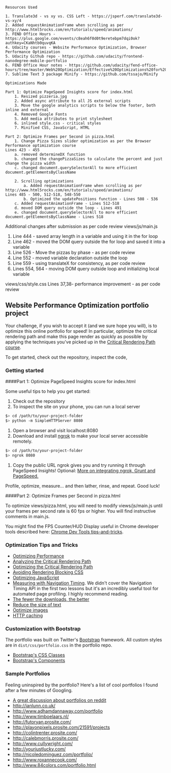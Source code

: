 	Resources Used
	
	1. Translate3d - vs xy vs. CSS Left - https://jsperf.com/translate3d-vs-xy/4
	2. Added requestAnimationFrame when scrolling as per http://www.html5rocks.com/en/tutorials/speed/animations/
	3. FEND Office Hours - https://plus.google.com/events/c8eah6f0d0t9eretebpm7dqi0ok?authkey=CKaNhtb0quvqKA
	4. Udacity courses - Website Performance Optimization, Browser Performance Optimization
	5. Udacity Github repo - https://github.com/udacity/frontend-nanodegree-mobile-portfolio
	6. FEND Office Hour notes - https://github.com/udacity/fend-office-hours/tree/master/Web%20Optimization/Effective%20Optimizations%20for%2060%20FPS
	7. Sublime Text 3 package Minify - https://github.com/tssajo/Minify

	Optimizations Made 
	
	Part 1: Optimize PageSpeed Insights score for index.html
		1. Resized pizzeria.jpg
		2. Added async attribute to all JS external scripts
		3. Move the google analytics scripts to below the footer, both inline and external
		4. Removed Google Fonts
		5. Add media attributes to print stylesheet
		6. inlined style.css - critical styles
		7. Minified CSS, JavaScript, HTML

	Part 2: Optimize Frames per Second in pizza.html
		1. Change Pizza Sizes slider optimization as per the Browser Performance optimization course
	Lines 423 - 455
	 	a. removed determineDX function
	 	b. changed the changePizzaSizes to calculate the percent and just change the pizza width
	 	c. changed document.querySelectorAll to more efficient document.getElementsByClassName  
	 
		2. Scrolling optimizations
    		a. Added requestAnimationFrame when scrolling as per http://www.html5rocks.com/en/tutorials/speed/animations/
	Lines 485 - 500, 512-518, 548-550
    		b. Optimized the updatePositions function - Lines 508 - 536
	  	c. Added requestAnimationFrame - Lines 512-518
	  	d. moved DOM query outside the loop - Lines 491
	  	e. changed document.querySelectorAll to more efficient document.getElementsByClassName - Lines 518

Additional changes after submission as per code review
views/js/main.js
1. Line 444 - saved array length in a variable and using it in the for loop
2. Line 462 - moved the DOM query outside the for loop and saved it into a variable
3. Line 526 - Move the pizzas by phase - as per code review
4. Line 552 - moved variable declaration outside the loop
5. Line 559 - using translateX for consistency, as per code review
6. Lines 554, 564 - moving DOM query outside  loop and initializing local variable

views/css/style.css
Lines 37,38-   performance improvement - as per code review


## Website Performance Optimization portfolio project

Your challenge, if you wish to accept it (and we sure hope you will), is to optimize this online portfolio for speed! In particular, optimize the critical rendering path and make this page render as quickly as possible by applying the techniques you've picked up in the [Critical Rendering Path course](https://www.udacity.com/course/ud884).

To get started, check out the repository, inspect the code,

### Getting started

####Part 1: Optimize PageSpeed Insights score for index.html

Some useful tips to help you get started:

1. Check out the repository
1. To inspect the site on your phone, you can run a local server

  ```bash
  $> cd /path/to/your-project-folder
  $> python -m SimpleHTTPServer 8080
  ```

1. Open a browser and visit localhost:8080
1. Download and install [ngrok](https://ngrok.com/) to make your local server accessible remotely.

  ``` bash
  $> cd /path/to/your-project-folder
  $> ngrok 8080
  ```

1. Copy the public URL ngrok gives you and try running it through PageSpeed Insights! Optional: [More on integrating ngrok, Grunt and PageSpeed.](http://www.jamescryer.com/2014/06/12/grunt-pagespeed-and-ngrok-locally-testing/)

Profile, optimize, measure... and then lather, rinse, and repeat. Good luck!

####Part 2: Optimize Frames per Second in pizza.html

To optimize views/pizza.html, you will need to modify views/js/main.js until your frames per second rate is 60 fps or higher. You will find instructive comments in main.js. 

You might find the FPS Counter/HUD Display useful in Chrome developer tools described here: [Chrome Dev Tools tips-and-tricks](https://developer.chrome.com/devtools/docs/tips-and-tricks).

### Optimization Tips and Tricks
* [Optimizing Performance](https://developers.google.com/web/fundamentals/performance/ "web performance")
* [Analyzing the Critical Rendering Path](https://developers.google.com/web/fundamentals/performance/critical-rendering-path/analyzing-crp.html "analyzing crp")
* [Optimizing the Critical Rendering Path](https://developers.google.com/web/fundamentals/performance/critical-rendering-path/optimizing-critical-rendering-path.html "optimize the crp!")
* [Avoiding Rendering Blocking CSS](https://developers.google.com/web/fundamentals/performance/critical-rendering-path/render-blocking-css.html "render blocking css")
* [Optimizing JavaScript](https://developers.google.com/web/fundamentals/performance/critical-rendering-path/adding-interactivity-with-javascript.html "javascript")
* [Measuring with Navigation Timing](https://developers.google.com/web/fundamentals/performance/critical-rendering-path/measure-crp.html "nav timing api"). We didn't cover the Navigation Timing API in the first two lessons but it's an incredibly useful tool for automated page profiling. I highly recommend reading.
* <a href="https://developers.google.com/web/fundamentals/performance/optimizing-content-efficiency/eliminate-downloads.html">The fewer the downloads, the better</a>
* <a href="https://developers.google.com/web/fundamentals/performance/optimizing-content-efficiency/optimize-encoding-and-transfer.html">Reduce the size of text</a>
* <a href="https://developers.google.com/web/fundamentals/performance/optimizing-content-efficiency/image-optimization.html">Optimize images</a>
* <a href="https://developers.google.com/web/fundamentals/performance/optimizing-content-efficiency/http-caching.html">HTTP caching</a>

### Customization with Bootstrap
The portfolio was built on Twitter's <a href="http://getbootstrap.com/">Bootstrap</a> framework. All custom styles are in `dist/css/portfolio.css` in the portfolio repo.

* <a href="http://getbootstrap.com/css/">Bootstrap's CSS Classes</a>
* <a href="http://getbootstrap.com/components/">Bootstrap's Components</a>

### Sample Portfolios

Feeling uninspired by the portfolio? Here's a list of cool portfolios I found after a few minutes of Googling.

* <a href="http://www.reddit.com/r/webdev/comments/280qkr/would_anybody_like_to_post_their_portfolio_site/">A great discussion about portfolios on reddit</a>
* <a href="http://ianlunn.co.uk/">http://ianlunn.co.uk/</a>
* <a href="http://www.adhamdannaway.com/portfolio">http://www.adhamdannaway.com/portfolio</a>
* <a href="http://www.timboelaars.nl/">http://www.timboelaars.nl/</a>
* <a href="http://futoryan.prosite.com/">http://futoryan.prosite.com/</a>
* <a href="http://playonpixels.prosite.com/21591/projects">http://playonpixels.prosite.com/21591/projects</a>
* <a href="http://colintrenter.prosite.com/">http://colintrenter.prosite.com/</a>
* <a href="http://calebmorris.prosite.com/">http://calebmorris.prosite.com/</a>
* <a href="http://www.cullywright.com/">http://www.cullywright.com/</a>
* <a href="http://yourjustlucky.com/">http://yourjustlucky.com/</a>
* <a href="http://nicoledominguez.com/portfolio/">http://nicoledominguez.com/portfolio/</a>
* <a href="http://www.roxannecook.com/">http://www.roxannecook.com/</a>
* <a href="http://www.84colors.com/portfolio.html">http://www.84colors.com/portfolio.html</a>
